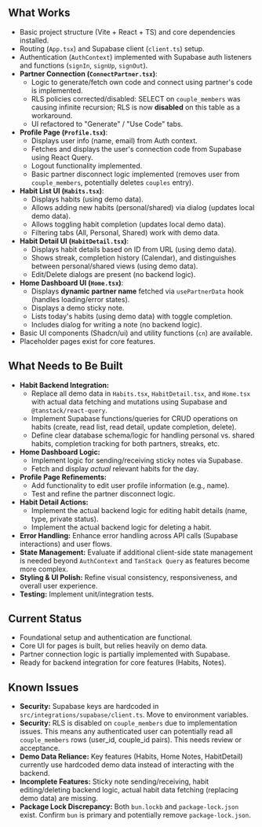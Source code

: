 ## What Works

- Basic project structure (Vite + React + TS) and core dependencies installed.
- Routing (`App.tsx`) and Supabase client (`client.ts`) setup.
- Authentication (`AuthContext`) implemented with Supabase auth listeners and functions (`signIn`, `signUp`, `signOut`).
- **Partner Connection (`ConnectPartner.tsx`)**:
    - Logic to generate/fetch own code and connect using partner's code is implemented.
    - RLS policies corrected/disabled: SELECT on `couple_members` was causing infinite recursion; RLS is now **disabled** on this table as a workaround.
    - UI refactored to "Generate" / "Use Code" tabs.
- **Profile Page (`Profile.tsx`)**:
    - Displays user info (name, email) from Auth context.
    - Fetches and displays the user's connection code from Supabase using React Query.
    - Logout functionality implemented.
    - Basic partner disconnect logic implemented (removes user from `couple_members`, potentially deletes `couples` entry).
- **Habit List UI (`Habits.tsx`)**:
    - Displays habits (using demo data).
    - Allows adding new habits (personal/shared) via dialog (updates local demo data).
    - Allows toggling habit completion (updates local demo data).
    - Filtering tabs (All, Personal, Shared) work with demo data.
- **Habit Detail UI (`HabitDetail.tsx`)**:
    - Displays habit details based on ID from URL (using demo data).
    - Shows streak, completion history (Calendar), and distinguishes between personal/shared views (using demo data).
    - Edit/Delete dialogs are present (no backend logic).
- **Home Dashboard UI (`Home.tsx`)**:
    - Displays **dynamic partner name** fetched via `usePartnerData` hook (handles loading/error states).
    - Displays a demo sticky note.
    - Lists today's habits (using demo data) with toggle completion.
    - Includes dialog for writing a note (no backend logic).
- Basic UI components (Shadcn/ui) and utility functions (`cn`) are available.
- Placeholder pages exist for core features.

## What Needs to Be Built

- **Habit Backend Integration:**
    - Replace all demo data in `Habits.tsx`, `HabitDetail.tsx`, and `Home.tsx` with actual data fetching and mutations using Supabase and `@tanstack/react-query`.
    - Implement Supabase functions/queries for CRUD operations on habits (create, read list, read detail, update completion, delete).
    - Define clear database schema/logic for handling personal vs. shared habits, completion tracking for both partners, streaks, etc.
- **Home Dashboard Logic:**
    - Implement logic for sending/receiving sticky notes via Supabase.
    - Fetch and display *actual* relevant habits for the day.
- **Profile Page Refinements:**
    - Add functionality to edit user profile information (e.g., name).
    - Test and refine the partner disconnect logic.
- **Habit Detail Actions:**
    - Implement the actual backend logic for editing habit details (name, type, private status).
    - Implement the actual backend logic for deleting a habit.
- **Error Handling:** Enhance error handling across API calls (Supabase interactions) and user flows.
- **State Management:** Evaluate if additional client-side state management is needed beyond `AuthContext` and `TanStack Query` as features become more complex.
- **Styling & UI Polish:** Refine visual consistency, responsiveness, and overall user experience.
- **Testing:** Implement unit/integration tests.

## Current Status

- Foundational setup and authentication are functional.
- Core UI for pages is built, but relies heavily on demo data.
- Partner connection logic is partially implemented with Supabase.
- Ready for backend integration for core features (Habits, Notes).

## Known Issues

- **Security:** Supabase keys are hardcoded in `src/integrations/supabase/client.ts`. Move to environment variables.
- **Security:** RLS is disabled on `couple_members` due to implementation issues. This means any authenticated user can potentially read all `couple_members` rows (user_id, couple_id pairs). This needs review or acceptance.
- **Demo Data Reliance:** Key features (Habits, Home Notes, HabitDetail) currently use hardcoded demo data instead of interacting with the backend.
- **Incomplete Features:** Sticky note sending/receiving, habit editing/deleting backend logic, actual habit data fetching (replacing demo data) are missing.
- **Package Lock Discrepancy:** Both `bun.lockb` and `package-lock.json` exist. Confirm `bun` is primary and potentially remove `package-lock.json`.